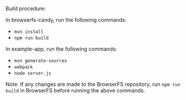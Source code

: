 Build procedure: 

In browserfs-candy, run the following commands: 
- `mvn install` 
- `npm run build`

In example-app, run the following commands: 
- `mvn generate-sources` 
- `webpack` 
- `node server.js` 


Note: If any changes are made to the BrowserFS repository, run `npm run build` in BrowserFS before running the above commands.